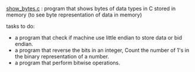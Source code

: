 [show_bytes.c](show_bytes.c) : program that shows bytes of data types in C stored in memory (to see byte representation of data in memory)

tasks to do:

- a program that check if machine use little endian to store data or bid endian.
- a program that reverse the bits in an integer, Count the number of 1's in the binary representation of a number.
- a program that perform bitwise operations.


